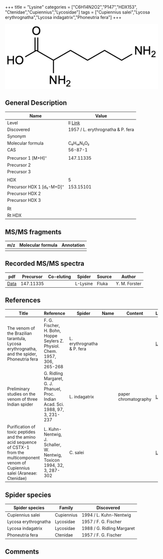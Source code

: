 +++
title = "Lysine"
categories = ["C6H14N2O2","P147","HDX153",
"Ctenidae","Cupiennius","Lycosidae"]
tags = ["Cupiennius salei","Lycosa erythrognatha","Lycosa indagatrix","Phoneutria fera"]
+++

![](/img/Lysine.png)

## General Description

| Name                      | Value                                                       |
|---------------------------|-------------------------------------------------------------|
| Level                     | II [Link](http://massbank.jp/RecordDisplay.jsp?id=PR100167) |
| Discovered                | 1957 / L. erythrognatha & P. fera                           |
| Synonym                   |                                                             |
| Molecular formula         | C₆H₁₄N₂O₂                                                   |
| CAS                       | 56-87-1                                                     |
|                           |                                                             |
| Precursor 1 [M+H]⁺        | 147.11335                                                   |
| Precursor 2               |                                                             |
| Precursor 3               |                                                             |
|                           |                                                             |
| HDX                       | 5                                                           |
| Precursor HDX 1 [d₅-M+D]⁺ | 153.15101                                                   |
| Precursor HDX 2           |                                                             |
| Precursor HDX 3           |                                                             |
|                           |                                                             |
| Rt                        |                                                             |
| Rt HDX                    |                                                             |

## MS/MS fragments

| m/z | Molecular formula | Annotation |
|-----|-------------------|------------|
|     |                   |            |

## Recorded MS/MS spectra

| pdf      | Precursor | Co-eluting | Spider   | Source | Author        |
|----------|-----------|------------|----------|--------|---------------|
| [Data]() | 147.11335 |            | L-Lysine | Fluka  | Y. M. Forster |

## References

| Title                                                                                                                                      | Reference                                                                        | Spider                     | Name | Content              | Link                                                             |
|--------------------------------------------------------------------------------------------------------------------------------------------|----------------------------------------------------------------------------------|----------------------------|------|----------------------|------------------------------------------------------------------|
| The venom of the Brazilian tarantula, Lycosa erythrognatha, and the spider, Phoneutria fera                                                | F. G. Fischer, H. Bohn, Hoppe Seylers Z. Physiol. Chem. 1957, 306, 265-268       | L. erythrognatha & P. fera |      |                      | [Link](https://onlinelibrary.wiley.com/doi/abs/10.1002/jlac.19576030124) |
| Preliminary studies on the venom of three Indian spider                                                                                    | G. Ridling Margaret, G. J. Phanuel, Proc. Indian Acad. Sci. 1988, 97, 3, 231-237 | L. indagatrix              |      | paper chromatography | [Link](https://www.ias.ac.in/article/fulltext/anml/097/03/0231-0237)     |
| Purification of toxic peptides and the amino acid sequence of CSTX-1 from the multicomponent venom of Cupiennius salei (Araneae: Ctenidae) | L. Kuhn-Nentwig, J. Schaller, W. Nentwig, Toxicon 1994, 32, 3, 287-302           | C. salei                   |      |                      | [Link](https://doi.org/10.1016/0041-0101(94)90082-5)                     |

## Spider species

| Spider species       | Family     | Discovered                 |
|----------------------|------------|----------------------------|
| Cupiennius salei     | Cupiennius | 1994 / L. Kuhn-Nentwig     |
| Lycosa erythrognatha | Lycosidae  | 1957 / F. G. Fischer       |
| Lycosa indagatrix    | Lycosidae  | 1988 / G. Ridling Margaret |
| Phoneutria fera      | Ctenidae   | 1957 / F. G. Fischer       |

## Comments